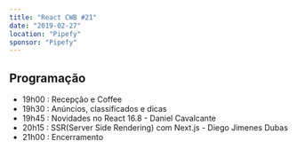 ```yaml
---
title: "React CWB #21"
date: "2019-02-27"
location: "Pipefy"
sponsor: "Pipefy"
---
```


## Programação

- 19h00 : Recepção e Coffee
- 19h30 : Anúncios, classificados e dicas
- 19h45 : Novidades no React 16.8 - Daniel Cavalcante
- 20h15 : SSR(Server Side Rendering) com Next.js - Diego Jimenes Dubas
- 21h00 : Encerramento
